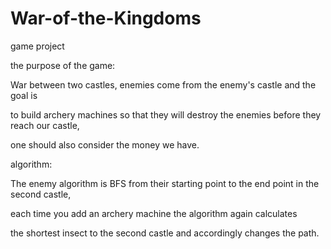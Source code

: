 # War-of-the-Kingdoms
game project


the purpose of the game:

War between two castles, enemies come from the enemy's castle and the goal is 

to build archery machines so that they will destroy the enemies before they reach our castle,

one should also consider the money we have.



algorithm:

The enemy algorithm is BFS from their starting point to the end point in the second castle,

each time you add an archery machine the algorithm again calculates

the shortest insect to the second castle and accordingly changes the path.
